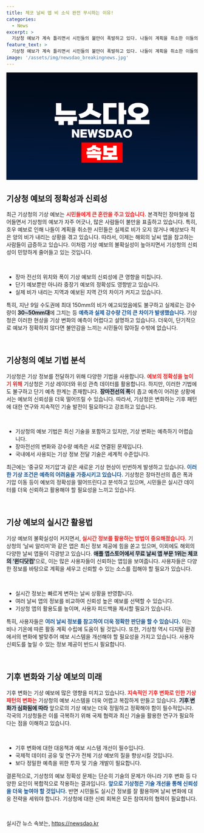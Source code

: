 ```yaml
---
title: 체코 날씨 앱 비 소식 완전 무시하는 이유!
categories:
  - News
excerpt: >
  기상청 예보가 계속 틀리면서 시민들의 불만이 폭발하고 있다. 나들이 계획을 취소한 이들의 실망감과 함께, 해외 날씨 앱으로의 선호도 상승이 나타나고 있다. 신뢰를 잃은 기상청, 앞으로 어떻게 변할까?
feature_text: >
  기상청 예보가 계속 틀리면서 시민들의 불만이 폭발하고 있다. 나들이 계획을 취소한 이들의 실망감과 함께, 해외 날씨 앱으로의 선호도 상승이 나타나고 있다. 신뢰를 잃은 기상청, 앞으로 어떻게 변할까?
image: '/assets/img/newsdao_breakingnews.jpg'
---
```


<p><img src="/assets/img/newsdao_breakingnews.jpg" alt="bookingtag 속보" /></p>

<h2 data-ke-size="size26">기상청 예보의 정확성과 신뢰성</h2>

<p data-ke-size="size16">최근 기상청의 기상 예보는 <b><span style="color: #ee2323;">시민들에게 큰 혼란을 주고 있습니다.</span></b> 본격적인 장마철에 접어들면서 기상청의 예보가 자주 어긋나, 많은 사람들이 불만을 표출하고 있습니다. 특히, 호우 예보로 인해 나들이 계획을 취소한 시민들은 실제로 비가 오지 않거나 예상보다 적은 양의 비가 내리는 상황을 겪고 있습니다. 따라서, 이제는 해외의 날씨 앱을 참고하는 사람들이 급증하고 있습니다. 이처럼 기상 예보의 불확실성이 높아지면서 기상청의 신뢰성이 민망하게 줄어들고 있는 것입니다.</p>

<p data-ke-size="size16">&nbsp;</p>

<ul>
<li>장마 전선의 위치와 폭이 기상 예보의 신뢰성에 큰 영향을 미칩니다.</li>
<li>단기 예보뿐만 아니라 중장기 예보의 정확성도 영향받고 있습니다.</li>
<li>실제 비가 내리는 지역과 예보된 지역 간의 차이가 커지고 있습니다.</li>
</ul>

<p data-ke-size="size16">특히, 지난 9일 수도권에 최대 150mm의 비가 예고되었음에도 불구하고 실제로는 강수량이 <b><span style="background-color: #21538527;">30~50mm대</span></b>에 그치는 등 <b><span style="color: #1a5490;">예측과 실제 강수량 간의 큰 차이가 발생했습니다.</span></b> 기상청은 이러한 현상을 기상 변화의 예측이 어렵다고 설명하고 있습니다. 더욱이, 단기적으로 예보가 정확하지 않다면 불안감을 느끼는 시민들이 많아질 수밖에 없습니다.</p>

<p data-ke-size="size16">&nbsp;</p>

<h2 data-ke-size="size26">기상청의 예보 기법 분석</h2>

<p data-ke-size="size16">기상청은 기상 정보를 전달하기 위해 다양한 기법을 사용합니다. <b><span style="color: #ee2323;">예보의 정확성을 높이기 위해</span></b> 기상청은 기상 레이더와 위성 관측 데이터를 활용합니다. 하지만, 이러한 기법에도 불구하고 단기 예측 한계는 존재합니다. <b><span style="background-color: #21538527;">장마전선의 폭</span></b>이 좁고 예측이 어려운 상황에서는 예보의 신뢰성을 더욱 떨어뜨릴 수 있습니다. 따라서, 기상청은 변화하는 기후 패턴에 대한 연구와 지속적인 기술 발전이 필요하다고 강조하고 있습니다.</p>

<p data-ke-size="size16">&nbsp;</p>

<ul>
<li>기상청의 예보 기법은 최신 기술을 포함하고 있지만, 기상 변화는 예측하기 어렵습니다.</li>
<li>장마전선의 변화와 강수량 예측은 서로 연결된 문제입니다.</li>
<li>국내에서 사용되는 기상 정보 전달 기술은 세계적 수준입니다.</li>
</ul>

<p data-ke-size="size16">최근에는 ‘중규모 저기압’과 같은 새로운 기상 현상이 빈번하게 발생하고 있습니다. <b><span style="color: #1a5490;">이러한 기상 조건은 예측의 어려움을 가중시키고 있습니다.</span></b> 기상청은 장마전선의 좁은 폭과 기압 이동 등이 예보의 정확성을 떨어뜨린다고 분석하고 있으며, 시민들은 실시간 데이터를 더욱 신뢰하고 활용해야 할 필요성을 느끼고 있습니다.</p>

<p data-ke-size="size16">&nbsp;</p>

<h2 data-ke-size="size26">기상 예보의 실시간 활용법</h2>

<p data-ke-size="size16">기상 예보의 불확실성이 커지면서,<b><span style="color: #ee2323;"> 실시간 정보를 활용하는 방법이 중요해졌습니다.</span></b> 기상청의 ‘날씨 알리미’와 같은 앱은 최신 정보 제공에 힘을 쏟고 있으며, 이외에도 해외의 다양한 날씨 앱들이 각광받고 있습니다. <b><span style="background-color: #21538527;">애플 앱스토어에서 무료 날씨 앱 부문 1위는 체코의 ‘윈디닷컴’</span></b>으로, 이는 많은 사용자들이 신뢰하는 앱임을 보여줍니다. 사용자들은 다양한 정보를 바탕으로 계획을 세우고 신뢰할 수 있는 소스를 접해야 할 필요가 있습니다.</p>

<p data-ke-size="size16">&nbsp;</p>

<ul>
<li>실시간 정보는 빠르게 변하는 날씨 상황을 반영합니다.</li>
<li>여러 날씨 앱의 정보를 비교하여 신뢰성 높은 예보를 선택할 수 있습니다.</li>
<li>기상청 앱의 활용도를 높이며, 사용자 피드백을 제시할 필요가 있습니다.</li>
</ul>

<p data-ke-size="size16">특히, 사용자들은 <b><span style="color: #1a5490;">여러 날씨 정보를 참고하여 더욱 정확한 판단을 할 수 있습니다.</span></b> 이는 비나 기온에 따른 활동 계획 수립에 도움이 될 것입니다. 또한, 기상청 역시 디지털 환경에서의 변화에 발맞추어 예보 시스템을 개선해야 할 필요성을 가지고 있습니다. 사용자 신뢰도를 높일 수 있는 정보 제공이 반드시 필요합니다.</p>

<p data-ke-size="size16">&nbsp;</p>

<h2 data-ke-size="size26">기후 변화와 기상 예보의 미래</h2>

<p data-ke-size="size16">기후 변화는 기상 예보에 많은 영향을 미치고 있습니다. <b><span style="color: #ee2323;">지속적인 기후 변화로 인한 기상 패턴의 변화는</span></b> 기상청의 예보 시스템을 더욱 어렵고 복잡하게 만들고 있습니다. <b><span style="background-color: #21538527;">기후 변화가 심화됨에 따라</span></b> 앞으로의 기상 예보는 더욱 정밀하고 정확해야 함이 필수적입니다. 각국의 기상청들은 이를 극복하기 위해 국제 협력과 최신 기술을 활용한 연구가 필요하다는 점을 이해하고 있습니다.</p>

<p data-ke-size="size16">&nbsp;</p>

<ul>
<li>기후 변화에 대한 대응책과 예보 시스템 개선이 필수입니다.</li>
<li>국제적 데이터 공유 및 연구가 전체 기상 예보의 질을 향상시킬 것입니다.</li>
<li>보다 정밀한 예측을 위한 투자 및 기술 개발이 필요합니다.</li>
</ul>

<p data-ke-size="size16">결론적으로, 기상청의 예보 정확성 문제는 단순히 기술의 문제가 아니라 기후 변화 등 다양한 요인이 복합적으로 작용하는 결과입니다. <b><span style="color: #1a5490;">앞으로 기상청은 기술 개선을 통해 신뢰성을 더욱 높여야 할 것입니다.</span></b> 반면 시민들도 실시간 정보를 잘 활용하며 날씨 변화에 대응 전략을 세워야 합니다. 기상청에 대한 신뢰 회복은 모든 참여자의 협력이 필요합니다.</p>

<p data-ke-size="size16">&nbsp;</p>
실시간 뉴스 속보는, <a href="https://newsdao.kr" rel="dofollow">https://newsdao.kr</a>


